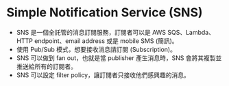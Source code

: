 # Simple Notification Service (SNS)

- SNS 是一個全託管的消息訂閱服務，訂閱者可以是 AWS SQS、Lambda、HTTP endpoint、email address 或是 mobile SMS (簡訊)。
- 使用 Pub/Sub 模式，想要接收消息請訂閱 (Subscription)。
- SNS 可以做到 fan out，也就是當 publisher 產生消息時，SNS 會將其複製並推送給所有的訂閱者。
- SNS 可以設定 filter policy，讓訂閱者只接收他們感興趣的消息。
